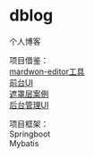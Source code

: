 # dblog
个人博客

项目借鉴：  
[mardwon-editor工具](https://github.com/jbt/markdown-editor)  
[前台UI](http://vedadsiljak.com/work/mydays/)  
[遮罩层案例](http://www.cnblogs.com/aspx-net/archive/2011/03/11/1981071.html)  
[后台管理UI](https://d11.baidupcs.com/file/d565b0e0fa15041a0873e9440ab6d9d0?bkt=p3-1400d565b0e0fa15041a0873e9440ab6d9d02bed57540000001c17dd&xcode=3f0489ac7075f64a3c2f3b0d3d1ac0dbc5afaf3badade8fd&fid=2805046494-250528-373426348147521&time=1502804631&sign=FDTAXGERLBHS-DCb740ccc5511e5e8fedcff06b081203-83LyzpuMIREaWmNkDwuWMIOMWNo%3D&to=d11&size=1841117&sta_dx=1841117&sta_cs=187&sta_ft=zip&sta_ct=5&sta_mt=5&fm2=MH,Yangquan,Netizen-anywhere,,jilin,any&newver=1&newfm=1&secfm=1&flow_ver=3&pkey=1400d565b0e0fa15041a0873e9440ab6d9d02bed57540000001c17dd&sl=76480590&expires=8h&rt=sh&r=650685107&mlogid=5262578043469393023&vuk=2436045085&vbdid=1873056932&fin=TRACK_Admin.zip&fn=TRACK_Admin.zip&rtype=1&iv=0&dp-logid=5262578043469393023&dp-callid=0.1.1&hps=1&csl=80&csign=TELxFtFyZva6H0DhGNB9rE6Bm%2Fg%3D&so=0&ut=6&uter=4&serv=0&by=themis)

项目框架：  
Springboot   
Mybatis 


